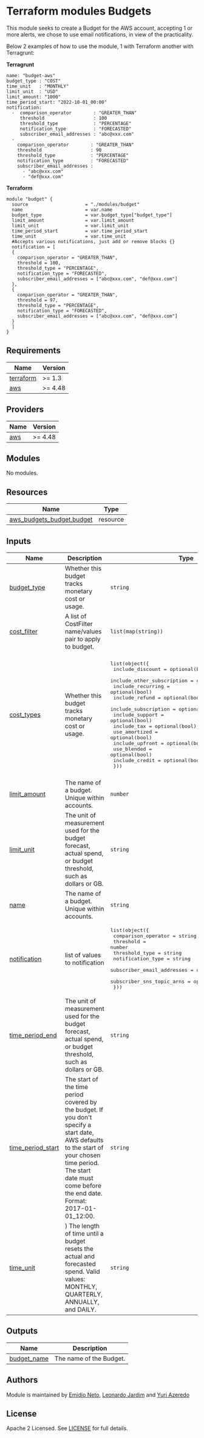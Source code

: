 # Terraform modules Budgets

This module seeks to create a Budget for the AWS account, accepting 1 or more alerts, we chose to use email notifications, in view of the practicality.

Below 2 examples of how to use the module, 1 with Terraform another with Terragrunt:

**Terragrunt**
```
name: "budget-aws"
budget_type : "COST"
time_unit   : "MONTHLY"
limit_unit  : "USD"
limit_amount: "1000"
time_period_start: "2022-10-01_00:00"
notification: 
  -  comparison_operator        : "GREATER_THAN"
     threshold                  : 100
     threshold_type             : "PERCENTAGE"
     notification_type          : "FORECASTED"
     subscriber_email_addresses : "abc@xxx.com"
  -
    comparison_operator        : "GREATER_THAN"
    threshold                  : 90
    threshold_type             : "PERCENTAGE"
    notification_type          : "FORECASTED"
    subscriber_email_addresses :
      - "abc@xxx.com"
      - "def@xxx.com"
```

**Terraform**
```
module "budget" {
  source                     = "./modules/budget"
  name                       = var.name
  budget_type                = var.budget_type["budget_type"]
  limit_amount               = var.limit_amount
  limit_unit                 = var.limit_unit
  time_period_start          = var.time_period_start
  time_unit                  = var.time_unit
  #Accepts various notifications, just add or remove blocks {}
  notification = [
  { 
    comparison_operator = "GREATER_THAN",
    threshold = 100,
    threshold_type = "PERCENTAGE",
    notification_type = "FORECASTED",
    subscriber_email_addresses = ["abc@xxx.com", "def@xxx.com"]
  },
  { 
    comparison_operator = "GREATER_THAN",
    threshold = 97,
    threshold_type = "PERCENTAGE",
    notification_type = "FORECASTED",
    subscriber_email_addresses = ["abc@xxx.com", "def@xxx.com"]
  }
  ]
}
```

<!-- BEGINNING OF PRE-COMMIT-TERRAFORM DOCS HOOK -->
## Requirements

| Name | Version |
|------|---------|
| <a name="requirement_terraform"></a> [terraform](#requirement\_terraform) | >= 1.3 |
| <a name="requirement_aws"></a> [aws](#requirement\_aws) | >= 4.48 |

## Providers

| Name | Version |
|------|---------|
| <a name="provider_aws"></a> [aws](#provider\_aws) | >= 4.48 |

## Modules

No modules.

## Resources

| Name | Type |
|------|------|
| [aws_budgets_budget.budget](https://registry.terraform.io/providers/hashicorp/aws/latest/docs/resources/budgets_budget) | resource |

## Inputs

| Name | Description | Type | Default | Required |
|------|-------------|------|---------|:--------:|
| <a name="input_budget_type"></a> [budget\_type](#input\_budget\_type) | Whether this budget tracks monetary cost or usage. | `string` | `"COST"` | no |
| <a name="input_cost_filter"></a> [cost\_filter](#input\_cost\_filter) | A list of CostFilter name/values pair to apply to budget. | `list(map(string))` | `[]` | no |
| <a name="input_cost_types"></a> [cost\_types](#input\_cost\_types) | Whether this budget tracks monetary cost or usage. | <pre>list(object({<br>    include_discount           = optional(bool)<br>    include_other_subscription = optional(bool)<br>    include_recurring          = optional(bool)<br>    include_refund             = optional(bool)<br>    include_subscription       = optional(bool)<br>    include_support            = optional(bool)<br>    include_tax                = optional(bool)<br>    use_amortized              = optional(bool)<br>    include_upfront            = optional(bool)<br>    use_blended                = optional(bool)<br>    include_credit             = optional(bool)<br>  }))</pre> | <pre>[<br>  {<br>    "include_credit": true,<br>    "include_discount": true,<br>    "include_other_subscription": true,<br>    "include_recurring": true,<br>    "include_refund": true,<br>    "include_subscription": true,<br>    "include_support": true,<br>    "include_tax": true,<br>    "include_upfront": true,<br>    "use_amortized": false,<br>    "use_blended": false<br>  }<br>]</pre> | no |
| <a name="input_limit_amount"></a> [limit\_amount](#input\_limit\_amount) | The name of a budget. Unique within accounts. | `number` | n/a | yes |
| <a name="input_limit_unit"></a> [limit\_unit](#input\_limit\_unit) | The unit of measurement used for the budget forecast, actual spend, or budget threshold, such as dollars or GB. | `string` | `"USD"` | no |
| <a name="input_name"></a> [name](#input\_name) | The name of a budget. Unique within accounts. | `string` | n/a | yes |
| <a name="input_notification"></a> [notification](#input\_notification) | list of values to notification | <pre>list(object({<br>    comparison_operator        = string<br>    threshold                  = number<br>    threshold_type             = string<br>    notification_type          = string<br>    subscriber_email_addresses = optional(list(string))<br>    subscriber_sns_topic_arns  = optional(list(string))<br>  }))</pre> | n/a | yes |
| <a name="input_time_period_end"></a> [time\_period\_end](#input\_time\_period\_end) | The unit of measurement used for the budget forecast, actual spend, or budget threshold, such as dollars or GB. | `string` | `"2087-06-15_00:00"` | no |
| <a name="input_time_period_start"></a> [time\_period\_start](#input\_time\_period\_start) | The start of the time period covered by the budget. If you don't specify a start date, AWS defaults to the start of your chosen time period. The start date must come before the end date. Format: 2017-01-01\_12:00. | `string` | `null` | no |
| <a name="input_time_unit"></a> [time\_unit](#input\_time\_unit) | ) The length of time until a budget resets the actual and forecasted spend. Valid values: MONTHLY, QUARTERLY, ANNUALLY, and DAILY. | `string` | `"MONTHLY"` | no |

## Outputs

| Name | Description |
|------|-------------|
| <a name="output_budget_name"></a> [budget\_name](#output\_budget\_name) | The name of the Budget. |
<!-- END OF PRE-COMMIT-TERRAFORM DOCS HOOK -->
## Authors

Module is maintained by [Emidio Neto](https://github.com/emdneto), [Leonardo Jardim](https://github.com/leojaardim) and [Yuri Azeredo](https://github.com/yuriazeredo)
## License

Apache 2 Licensed. See [LICENSE](https://github.com/osgurisdosre/terraform-aws-budget/blob/main/LICENSE) for full details.
